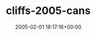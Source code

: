 ---
title:		"cliffs-2005-cans"
mediatype:		"upload"
description:		"TBC"
date:		"2005-02-01 18:17:16+00:00"
album:		"experimental"
filename:		"cliffs-2005-cans.md"
series:		""
cl_public_id:		"experimental/cliffs-2005-cans"
cl_version:		1497004491
format:		"tiff"
bytes:		3134100
width:		2560
height:		1440
exposure_mode:		"Auto"
program:		"Program AE"
aperture:		"2.8"
focal_length:		"11.6 mm"
iso:		"200"
shutter_speed:		"1/34"
metering:		"Multi-segment"
flash:		"Off, Did not fire"
white_balance:		"Auto"
colour_temp:		"No colour temperature"
has_crop:		"No"
orientation:		"Horizontal (normal)"
camera_model:		"FinePix S602 ZOOM"
lens_info:		"No lens info"
artist:		"No artist info"
x_resolution:		"72"
y_resolution:		"72"
---